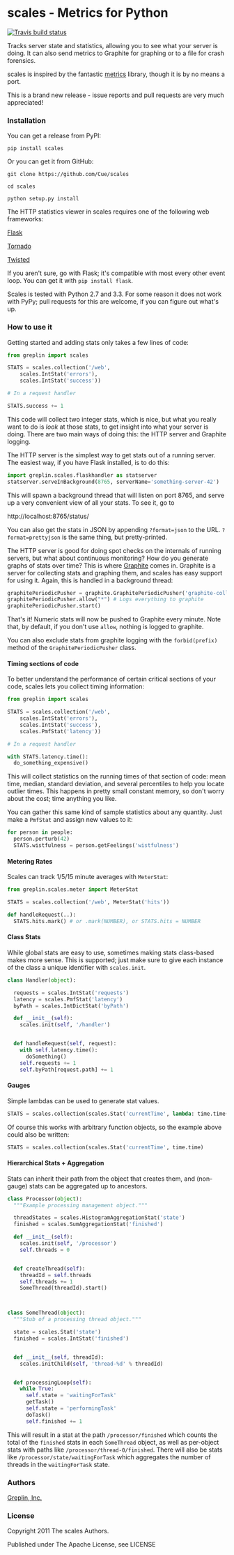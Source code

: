 scales - Metrics for Python
===========================

[![Travis build status](https://travis-ci.org/Cue/scales.png)](https://travis-ci.org/Cue/scales)

Tracks server state and statistics, allowing you to see what your server is
doing. It can also send metrics to Graphite for graphing or to a file for crash forensics.

scales is inspired by the fantastic [metrics](https://github.com/codahale/metrics) library, though it is by
no means a port.

This is a brand new release - issue reports and pull requests are very much appreciated!



### Installation

You can get a release from PyPI:

    pip install scales

Or you can get it from GitHub:

    git clone https://github.com/Cue/scales

    cd scales

    python setup.py install

The HTTP statistics viewer in scales requires one of the following web frameworks:

[Flask](http://flask.pocoo.org/)

[Tornado](http://www.tornadoweb.org/)

[Twisted](http://twistedmatrix.com/trac/)

If you aren't sure, go with Flask; it's compatible with most every other event
loop. You can get it with `pip install flask`.

Scales is tested with Python 2.7 and 3.3. For some reason it does not
work with PyPy; pull requests for this are welcome, if you can figure
out what's up.


### How to use it

Getting started and adding stats only takes a few lines of code:

```python
from greplin import scales

STATS = scales.collection('/web',
    scales.IntStat('errors'),
    scales.IntStat('success'))

# In a request handler

STATS.success += 1
```

This code will collect two integer stats, which is nice, but what you really
want to do is *look* at those stats, to get insight into what your server is
doing. There are two main ways of doing this: the HTTP server and Graphite
logging.

The HTTP server is the simplest way to get stats out of a running server. The
easiest way, if you have Flask installed, is to do this:

```python
import greplin.scales.flaskhandler as statserver
statserver.serveInBackground(8765, serverName='something-server-42')
```

This will spawn a background thread that will listen on port 8765, and serve up
a very convenient view of all your stats. To see it, go to

http://localhost:8765/status/

You can also get the stats in JSON by appending `?format=json` to the
URL. `?format=prettyjson` is the same thing, but pretty-printed.

The HTTP server is good for doing spot checks on the internals of running
servers, but what about continuous monitoring? How do you generate graphs of
stats over time? This is where [Graphite](http://graphite.wikidot.com/) comes
in. Graphite is a server for collecting stats and graphing them, and scales has
easy support for using it. Again, this is handled in a background thread:

```python
graphitePeriodicPusher = graphite.GraphitePeriodicPusher('graphite-collector-hostname', 2003, 'my.server.prefix.')
graphitePeriodicPusher.allow("*") # Logs everything to graphite
graphitePeriodicPusher.start()
```

That's it! Numeric stats will now be pushed to Graphite every minute. 
Note that, by default, if you don't use `allow`, nothing is logged to graphite. 

You can also exclude stats from graphite logging with the `forbid(prefix)` method
of the `GraphitePeriodicPusher` class.

#### Timing sections of code

To better understand the performance of certain critical sections of your code,
scales lets you collect timing information:

```python
from greplin import scales

STATS = scales.collection('/web',
    scales.IntStat('errors'),
    scales.IntStat('success'),
    scales.PmfStat('latency'))

# In a request handler

with STATS.latency.time():
  do_something_expensive()
```

This will collect statistics on the running times of that section of code: mean
time, median, standard deviation, and several percentiles to help you locate
outlier times. This happens in pretty small constant memory, so don't worry
about the cost; time anything you like.

You can gather this same kind of sample statistics about any quantity. Just make
a `PmfStat` and assign new values to it:

```python
for person in people:
  person.perturb(42)
  STATS.wistfulness = person.getFeelings('wistfulness')
```


#### Metering Rates

Scales can track 1/5/15 minute averages with `MeterStat`:

```python
from greplin.scales.meter import MeterStat

STATS = scales.collection('/web', MeterStat('hits'))

def handleRequest(..):
  STATS.hits.mark() # or .mark(NUMBER), or STATS.hits = NUMBER
```


#### Class Stats

While global stats are easy to use, sometimes making stats class-based makes
more sense. This is supported; just make sure to give each instance of the class
a unique identifier with `scales.init`.

```python
class Handler(object):

  requests = scales.IntStat('requests')
  latency = scales.PmfStat('latency')
  byPath = scales.IntDictStat('byPath')

  def __init__(self):
    scales.init(self, '/handler')


  def handleRequest(self, request):
    with self.latency.time():
      doSomething()
    self.requests += 1
    self.byPath[request.path] += 1
```


#### Gauges

Simple lambdas can be used to generate stat values.

```python
STATS = scales.collection(scales.Stat('currentTime', lambda: time.time())
```

Of course this works with arbitrary function objects, so the example above could
also be written:

```python
STATS = scales.collection(scales.Stat('currentTime', time.time)
```


#### Hierarchical Stats + Aggregation

Stats can inherit their path from the object that creates them, and (non-gauge) stats can be aggregated up to ancestors.

```python
class Processor(object):
  """Example processing management object."""

  threadStates = scales.HistogramAggregationStat('state')
  finished = scales.SumAggregationStat('finished')

  def __init__(self):
    scales.init(self, '/processor')
    self.threads = 0


  def createThread(self):
    threadId = self.threads
    self.threads += 1
    SomeThread(threadId).start()



class SomeThread(object):
  """Stub of a processing thread object."""

  state = scales.Stat('state')
  finished = scales.IntStat('finished')


  def __init__(self, threadId):
    scales.initChild(self, 'thread-%d' % threadId)


  def processingLoop(self):
    while True:
      self.state = 'waitingForTask'
      getTask()
      self.state = 'performingTask'
      doTask()
      self.finished += 1

```

This will result in a stat at the path `/processor/finished` which counts the
total of the `finished` stats in each `SomeThread` object, as well as per-object
stats with paths like `/processor/thread-0/finished`. There will also be stats
like `/processor/state/waitingForTask` which aggregates the number of threads in
the `waitingForTask` state.


### Authors

[Greplin, Inc.](http://www.greplin.com)



### License

Copyright 2011 The scales Authors.

Published under The Apache License, see LICENSE

